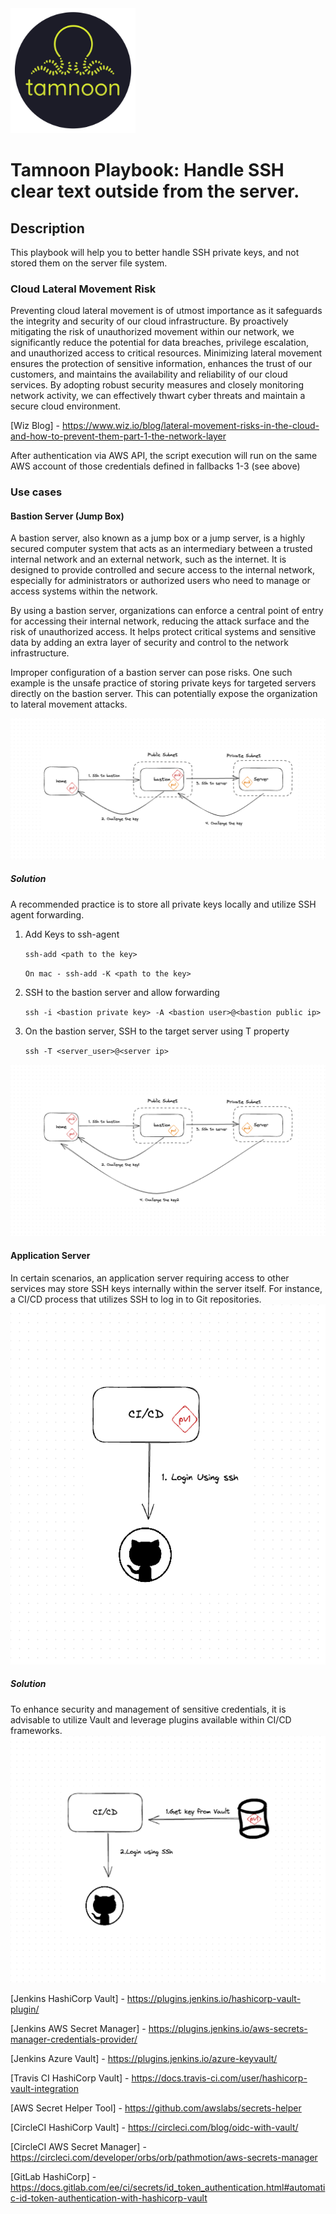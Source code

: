 
<img src="../images/icons/Tamnoon.png" width="200"/>

# Tamnoon Playbook: Handle SSH clear text outside from the server.

## Description
This playbook will help you to better handle SSH private keys, and not stored them on the server file system.

### Cloud Lateral Movement Risk
Preventing cloud lateral movement is of utmost importance as it safeguards the integrity and security of our cloud infrastructure. By proactively mitigating the risk of unauthorized movement within our network, we significantly reduce the potential for data breaches, privilege escalation, and unauthorized access to critical resources. Minimizing lateral movement ensures the protection of sensitive information, enhances the trust of our customers, and maintains the availability and reliability of our cloud services. By adopting robust security measures and closely monitoring network activity, we can effectively thwart cyber threats and maintain a secure cloud environment.
    
[Wiz Blog] - https://www.wiz.io/blog/lateral-movement-risks-in-the-cloud-and-how-to-prevent-them-part-1-the-network-layer

After authentication via AWS API, the script execution will run on the same AWS account of those credentials defined in fallbacks 1-3 (see above)

### Use cases

#### Bastion Server (Jump Box)
A bastion server, also known as a jump box or a jump server, is a highly secured computer system that acts as an intermediary between a trusted internal network and an external network, such as the internet. It is designed to provide controlled and secure access to the internal network, especially for administrators or authorized users who need to manage or access systems within the network.

By using a bastion server, organizations can enforce a central point of entry for accessing their internal network, reducing the attack surface and the risk of unauthorized access. It helps protect critical systems and sensitive data by adding an extra layer of security and control to the network infrastructure.

Improper configuration of a bastion server can pose risks. One such example is the unsafe practice of storing private keys for targeted servers directly on the bastion server. This can potentially expose the organization to lateral movement attacks.


![wrong_bastion_practice](../images/BastionBestPractice.png)
 
##### Solution
A recommended practice is to store all private keys locally and utilize SSH agent forwarding.
1. Add Keys to ssh-agent

    ``ssh-add <path to the key>``

   ``On mac - ssh-add -K <path to the key>``
2. SSH to the bastion server and allow forwarding 
    
    ``ssh -i <bastion private key> -A <bastion user>@<bastion public ip>``
3. On the bastion server, SSH to the target server using T property 

    ``ssh -T <server_user>@<server ip>``

![better bastion practice](../images/betterBastionPractice.png)
 

#### Application Server 
In certain scenarios, an application server requiring access to other services may store SSH keys internally within the server itself. For instance, a CI/CD process that utilizes SSH to log in to Git repositories.
![git bad practice](../images/GitAccesBadOractice.png)

##### Solution
To enhance security and management of sensitive credentials, it is advisable to utilize Vault and leverage plugins available within CI/CD frameworks.
![git beeter practice](../images/bettergitpractice.png)

[Jenkins HashiCorp Vault] - https://plugins.jenkins.io/hashicorp-vault-plugin/

[Jenkins AWS Secret Manager] - https://plugins.jenkins.io/aws-secrets-manager-credentials-provider/

[Jenkins Azure Vault] - https://plugins.jenkins.io/azure-keyvault/

[Travis CI HashiCorp Vault] - https://docs.travis-ci.com/user/hashicorp-vault-integration

[AWS Secret Helper Tool] - https://github.com/awslabs/secrets-helper

[CircleCI HashiCorp Vault] - https://circleci.com/blog/oidc-with-vault/

[CircleCI AWS Secret Manager] - https://circleci.com/developer/orbs/orb/pathmotion/aws-secrets-manager

[GitLab HashiCorp] - https://docs.gitlab.com/ee/ci/secrets/id_token_authentication.html#automatic-id-token-authentication-with-hashicorp-vault

